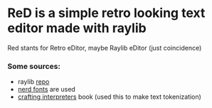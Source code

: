 # ReD is a simple retro looking text editor made with raylib

Red stants for Retro eDitor, maybe Raylib eDitor (just coincidence)

### Some sources: 

- raylib [repo](https://github.com/raysan5/raylib)
- [nerd fonts](https://www.nerdfonts.com/) are used
- [crafting interpreters](https://craftinginterpreters.com/scanning-on-demand.html) book (used this to make text tokenization)
